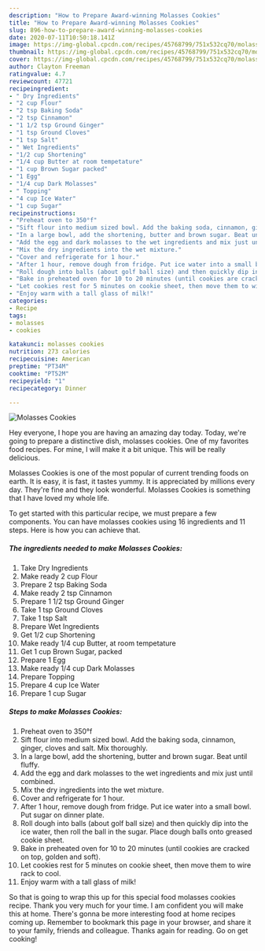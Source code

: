 ```yaml
---
description: "How to Prepare Award-winning Molasses Cookies"
title: "How to Prepare Award-winning Molasses Cookies"
slug: 896-how-to-prepare-award-winning-molasses-cookies
date: 2020-07-11T10:50:18.141Z
image: https://img-global.cpcdn.com/recipes/45768799/751x532cq70/molasses-cookies-recipe-main-photo.jpg
thumbnail: https://img-global.cpcdn.com/recipes/45768799/751x532cq70/molasses-cookies-recipe-main-photo.jpg
cover: https://img-global.cpcdn.com/recipes/45768799/751x532cq70/molasses-cookies-recipe-main-photo.jpg
author: Clayton Freeman
ratingvalue: 4.7
reviewcount: 47721
recipeingredient:
- " Dry Ingredients"
- "2 cup Flour"
- "2 tsp Baking Soda"
- "2 tsp Cinnamon"
- "1 1/2 tsp Ground Ginger"
- "1 tsp Ground Cloves"
- "1 tsp Salt"
- " Wet Ingredients"
- "1/2 cup Shortening"
- "1/4 cup Butter at room tempetature"
- "1 cup Brown Sugar packed"
- "1 Egg"
- "1/4 cup Dark Molasses"
- " Topping"
- "4 cup Ice Water"
- "1 cup Sugar"
recipeinstructions:
- "Preheat oven to 350°f"
- "Sift flour into medium sized bowl. Add the baking soda, cinnamon, ginger, cloves and salt. Mix thoroughly."
- "In a large bowl, add the shortening, butter and brown sugar. Beat until fluffy."
- "Add the egg and dark molasses to the wet ingredients and mix just until combined."
- "Mix the dry ingredients into the wet mixture."
- "Cover and refrigerate for 1 hour."
- "After 1 hour, remove dough from fridge. Put ice water into a small bowl. Put sugar on dinner plate."
- "Roll dough into balls (about golf ball size) and then quickly dip into the ice water, then roll the ball in the sugar. Place dough balls onto greased cookie sheet."
- "Bake in preheated oven for 10 to 20 minutes (until cookies are cracked on top, golden and soft)."
- "Let cookies rest for 5 minutes on cookie sheet, then move them to wire rack to cool."
- "Enjoy warm with a tall glass of milk!"
categories:
- Recipe
tags:
- molasses
- cookies

katakunci: molasses cookies 
nutrition: 273 calories
recipecuisine: American
preptime: "PT34M"
cooktime: "PT52M"
recipeyield: "1"
recipecategory: Dinner

---
```



![Molasses Cookies](https://img-global.cpcdn.com/recipes/45768799/751x532cq70/molasses-cookies-recipe-main-photo.jpg)

Hey everyone, I hope you are having an amazing day today. Today, we're going to prepare a distinctive dish, molasses cookies. One of my favorites food recipes. For mine, I will make it a bit unique. This will be really delicious.



Molasses Cookies is one of the most popular of current trending foods on earth. It is easy, it is fast, it tastes yummy. It is appreciated by millions every day. They're fine and they look wonderful. Molasses Cookies is something that I have loved my whole life.


To get started with this particular recipe, we must prepare a few components. You can have molasses cookies using 16 ingredients and 11 steps. Here is how you can achieve that.

<!--inarticleads1-->

##### The ingredients needed to make Molasses Cookies:

1. Take  Dry Ingredients
1. Make ready 2 cup Flour
1. Prepare 2 tsp Baking Soda
1. Make ready 2 tsp Cinnamon
1. Prepare 1 1/2 tsp Ground Ginger
1. Take 1 tsp Ground Cloves
1. Take 1 tsp Salt
1. Prepare  Wet Ingredients
1. Get 1/2 cup Shortening
1. Make ready 1/4 cup Butter, at room tempetature
1. Get 1 cup Brown Sugar, packed
1. Prepare 1 Egg
1. Make ready 1/4 cup Dark Molasses
1. Prepare  Topping
1. Prepare 4 cup Ice Water
1. Prepare 1 cup Sugar




<!--inarticleads2-->

##### Steps to make Molasses Cookies:

1. Preheat oven to 350°f
1. Sift flour into medium sized bowl. Add the baking soda, cinnamon, ginger, cloves and salt. Mix thoroughly.
1. In a large bowl, add the shortening, butter and brown sugar. Beat until fluffy.
1. Add the egg and dark molasses to the wet ingredients and mix just until combined.
1. Mix the dry ingredients into the wet mixture.
1. Cover and refrigerate for 1 hour.
1. After 1 hour, remove dough from fridge. Put ice water into a small bowl. Put sugar on dinner plate.
1. Roll dough into balls (about golf ball size) and then quickly dip into the ice water, then roll the ball in the sugar. Place dough balls onto greased cookie sheet.
1. Bake in preheated oven for 10 to 20 minutes (until cookies are cracked on top, golden and soft).
1. Let cookies rest for 5 minutes on cookie sheet, then move them to wire rack to cool.
1. Enjoy warm with a tall glass of milk!




So that is going to wrap this up for this special food molasses cookies recipe. Thank you very much for your time. I am confident you will make this at home. There's gonna be more interesting food at home recipes coming up. Remember to bookmark this page in your browser, and share it to your family, friends and colleague. Thanks again for reading. Go on get cooking!
